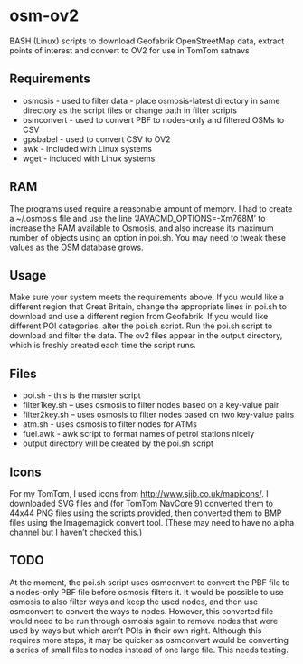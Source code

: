 osm-ov2
=======

BASH (Linux) scripts to download Geofabrik OpenStreetMap data, extract points of interest and convert to OV2 for use in TomTom satnavs

Requirements
------------

* osmosis - used to filter data - place osmosis-latest directory in same directory as the script files or change path in filter scripts
* osmconvert - used to convert PBF to nodes-only and filtered OSMs to CSV
* gpsbabel - used to convert CSV to OV2
* awk - included with Linux systems
* wget - included with Linux systems

RAM
---

The programs used require a reasonable amount of memory. I had to create a ~/.osmosis file and use the line ‘JAVACMD_OPTIONS=-Xm768M’ to increase the RAM available to Osmosis, and also increase its maximum number of objects using an option in poi.sh. You may need to tweak these values as the OSM database grows.

Usage
-----

Make sure your system meets the requirements above. If you would like a different region that Great Britain, change the appropriate lines in poi.sh to download and use a different region from Geofabrik. If you would like different POI categories, alter the poi.sh script. Run the poi.sh script to download and filter the data. The ov2 files appear in the output directory, which is freshly created each time the script runs.

Files
-----

* poi.sh - this is the master script
* filter1key.sh – uses osmosis to filter nodes based on a key-value pair
* filter2key.sh – uses osmosis to filter nodes based on two key-value pairs
* atm.sh - uses osmosis to filter nodes for ATMs
* fuel.awk - awk script to format names of petrol stations nicely
* output directory will be created by the poi.sh script

Icons
-----

For my TomTom, I used icons from http://www.sjjb.co.uk/mapicons/. I downloaded SVG files and (for TomTom NavCore 9) converted them to 44x44 PNG files using the scripts provided, then converted them to BMP files using the Imagemagick convert tool. (These may need to have no alpha channel but I haven’t checked this.)

TODO
----

At the moment, the poi.sh script uses osmconvert to convert the PBF file to a nodes-only PBF file before osmosis filters it. It would be possible to use osmosis to also filter ways and keep the used nodes, and then use osmconvert to convert the ways to nodes. However, this converted file would need to be run through osmosis again to remove nodes that were used by ways but which aren’t POIs in their own right. Although this requires more steps, it may be quicker as osmconvert would be converting a series of small files to nodes instead of one large file. This needs testing.
